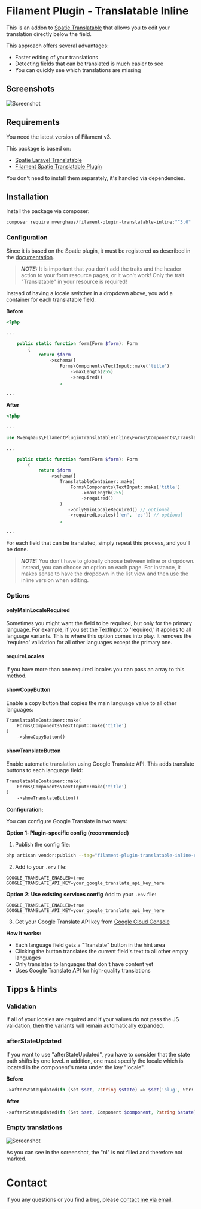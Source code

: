 # Filament Plugin - Translatable Inline

This is an addon to [Spatie Translatable](https://filamentphp.com/plugins/filament-spatie-translatable) that allows you to edit your translation directly below the field. 

This approach offers several advantages:

- Faster editing of your translations
- Detecting fields that can be translated is much easier to see
- You can quickly see which translations are missing

## Screenshots

![Screenshot](https://raw.githubusercontent.com/mvenghaus/filament-plugin-translatable-inline/main/docs/images/screenshot.png)

## Requirements

You need the latest version of Filament v3.

This package is based on:
- [Spatie Laravel Translatable](https://github.com/spatie/laravel-translatable)
- [Filament Spatie Translatable Plugin](https://github.com/filamentphp/spatie-laravel-translatable-plugin)

You don't need to install them separately, it's handled via dependencies. 

## Installation

Install the package via composer:

```bash
composer require mvenghaus/filament-plugin-translatable-inline:"^3.0"
```

### Configuration

Since it is based on the Spatie plugin, it must be registered as described in the [documentation](https://github.com/filamentphp/spatie-laravel-translatable-plugin).

> **_NOTE:_** It is important that you don't add the traits and the header action to your form resource pages, or it won't work! Only the trait "Translatable" in your resource is required!

Instead of having a locale switcher in a dropdown above, you add a container for each translatable field.

**Before**
```php
<?php

...

    public static function form(Form $form): Form
        {
            return $form
                ->schema([
                    Forms\Components\TextInput::make('title')
                        ->maxLength(255)
                        ->required()
                    ,

...
```

**After**
```php
<?php

...

use Mvenghaus\FilamentPluginTranslatableInline\Forms\Components\TranslatableContainer;

...

    public static function form(Form $form): Form
        {
            return $form
                ->schema([
                    TranslatableContainer::make(
                        Forms\Components\TextInput::make('title')
                            ->maxLength(255)
                            ->required()
                    )
                       ->onlyMainLocaleRequired() // optional
                       ->requiredLocales(['en', 'es']) // optional
                    ,

...
```

For each field that can be translated, simply repeat this process, and you'll be done.

> **_NOTE:_** You don't have to globally choose between inline or dropdown. Instead, you can choose an option on each page. For instance, it makes sense to have the dropdown in the list view and then use the inline version when editing.

### Options

#### onlyMainLocaleRequired

Sometimes you might want the field to be required, but only for the primary language. For example, if you set the TextInput to 'required,' it applies to all language variants. This is where this option comes into play. It removes the 'required' validation for all other languages except the primary one.

#### requireLocales

If you have more than one required locales you can pass an array to this method.

#### showCopyButton

Enable a copy button that copies the main language value to all other languages:

```php
TranslatableContainer::make(
    Forms\Components\TextInput::make('title')
)
    ->showCopyButton()
```

#### showTranslateButton

Enable automatic translation using Google Translate API. This adds translate buttons to each language field:

```php
TranslatableContainer::make(
    Forms\Components\TextInput::make('title')
)
    ->showTranslateButton()
```

**Configuration:**

You can configure Google Translate in two ways:

**Option 1: Plugin-specific config (recommended)**
1. Publish the config file:
```bash
php artisan vendor:publish --tag="filament-plugin-translatable-inline-config"
```

2. Add to your `.env` file:
```env
GOOGLE_TRANSLATE_ENABLED=true
GOOGLE_TRANSLATE_API_KEY=your_google_translate_api_key_here
```

**Option 2: Use existing services config**
Add to your `.env` file:
```env
GOOGLE_TRANSLATE_ENABLED=true
GOOGLE_TRANSLATE_API_KEY=your_google_translate_api_key_here
```

3. Get your Google Translate API key from [Google Cloud Console](https://console.cloud.google.com/apis/credentials)

**How it works:**
- Each language field gets a "Translate" button in the hint area
- Clicking the button translates the current field's text to all other empty languages
- Only translates to languages that don't have content yet
- Uses Google Translate API for high-quality translations

## Tipps & Hints

### Validation

If all of your locales are required and if your values do not pass the JS validation, then the variants will remain automatically expanded.

### afterStateUpdated

If you want to use "afterStateUpdated", you have to consider that the state path shifts by one level.
n addition, one must specify the locale which is located in the component's meta under the key "locale".

**Before**
```php
->afterStateUpdated(fn (Set $set, ?string $state) => $set('slug', Str::slug($state))),
```

**After**
```php
->afterStateUpdated(fn (Set $set, Component $component, ?string $state) => $set('../slug.' . $component->getMeta('locale'), Str::slug($state))),
```

### Empty translations

![Screenshot](https://raw.githubusercontent.com/mvenghaus/filament-plugin-translatable-inline/main/docs/images/screenshot.png)

As you can see in the screenshot, the "nl" is not filled and therefore not marked.

# Contact
If you any questions or you find a bug, please [contact me via email](mailto:support@inklammern.de).